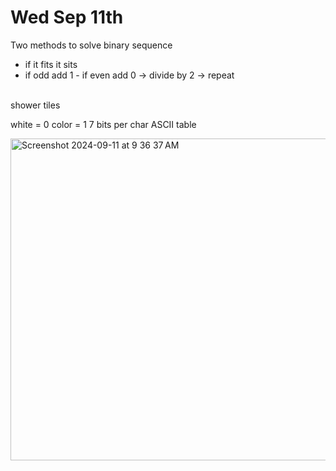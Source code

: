 # Wed Sep 11th

Two methods to solve binary sequence

- if it fits it sits
- if odd add 1 - if even add 0 -> divide by 2 -> repeat

<br/>
shower tiles

white = 0
color = 1
7 bits per char
ASCII table

<img width="515" alt="Screenshot 2024-09-11 at 9 36 37 AM" src="https://github.com/user-attachments/assets/4e8d6853-9718-4bfa-bbf2-54aa3006d803">
